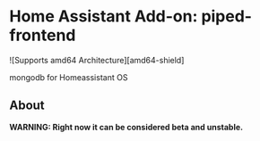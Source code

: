 # Home Assistant Add-on: piped-frontend

![Supports amd64 Architecture][amd64-shield]

mongodb for Homeassistant OS

## About

**WARNING: Right now it can be considered beta and unstable.**
